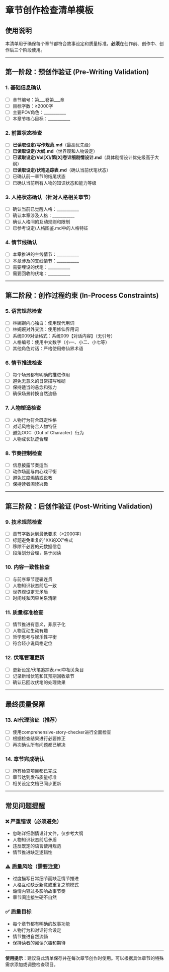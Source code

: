 # 章节创作检查清单模板

## 使用说明
本清单用于确保每个章节都符合故事设定和质量标准。**必须**在创作前、创作中、创作后三个阶段使用。

---

## 第一阶段：预创作验证 (Pre-Writing Validation)

### 1. 基础信息确认
- [ ] 章节编号：第___卷第___章
- [ ] 目标字数：≥2000字
- [ ] 主要POV角色：___________
- [ ] 本章节核心目标：___________

### 2. 前置状态检查
- [ ] **已读取设定/写作规范.md**（最高优先级）
- [ ] **已读取设定/大纲.md**（世界观和人物设定）
- [ ] **已读取设定/Vol[X]/第[X]卷详细剧情设计.md**（具体剧情设计优先级高于大纲）
- [ ] **已读取设定/伏笔追踪表.md**（确认当前伏笔状态）
- [ ] 已确认前一章节的结尾状态
- [ ] 已确认当前所有人物的知识状态和能力等级

### 3. 人格状态确认（针对人格相关章节）
- [ ] 确认当前已觉醒人格：___________
- [ ] 确认本章涉及人格：___________
- [ ] 确认人格间的互动规则和限制
- [ ] 已参考设定/人格图鉴.md中的人格特征

### 4. 情节线确认
- [ ] 本章推进的主线情节：___________
- [ ] 本章涉及的支线情节：___________
- [ ] 需要埋设的伏笔：___________
- [ ] 需要回收的伏笔：___________

---

## 第二阶段：创作过程约束 (In-Process Constraints)

### 5. 语言规范检查
- [ ] 林婉婉内心独白：使用现代用词
- [ ] 林婉婉对外交流：使用修仙界用词
- [ ] 系统009对话格式：系统009【对话内容】（无引号）
- [ ] 人格编号：使用中文数字（小一、小二、小七等）
- [ ] 其他角色对话：严格使用修仙界术语

### 6. 情节推进检查
- [ ] 每个场景都有明确的推进作用
- [ ] 避免无意义的日常描写堆砌
- [ ] 保持适当的悬念和张力
- [ ] 确保场景转换自然流畅

### 7. 人物塑造检查
- [ ] 人物行为符合既定性格
- [ ] 对话风格符合人物特征
- [ ] 避免OOC（Out of Character）行为
- [ ] 人物成长轨迹合理

### 8. 节奏控制检查
- [ ] 信息披露节奏适当
- [ ] 动作场面与内心戏平衡
- [ ] 避免过度煽情或说教
- [ ] 保持读者阅读兴趣

---

## 第三阶段：后创作验证 (Post-Writing Validation)

### 9. 技术规范检查
- [ ] 章节字数达到最低要求（≥2000字）
- [ ] 标题避免重复的"XX的XX"格式
- [ ] 移除不必要的元数据信息
- [ ] 段落划分合理，易于阅读

### 10. 内容一致性检查
- [ ] 与前序章节逻辑连贯
- [ ] 人物知识状态前后一致
- [ ] 世界观设定无矛盾
- [ ] 时间线和因果关系清晰

### 11. 质量标准检查
- [ ] 情节推进有意义，非原子化
- [ ] 人物互动生动有趣
- [ ] 哲学思考与娱乐性平衡
- [ ] 符合轻小说风格定位

### 12. 伏笔管理更新
- [ ] 更新设定/伏笔追踪表.md中相关条目
- [ ] 记录新增伏笔和其预期回收章节
- [ ] 确认已回收伏笔的处理效果

---

## 最终质量保障

### 13. AI代理验证（推荐）
- [ ] 使用comprehensive-story-checker进行全面检查
- [ ] 根据检查结果进行必要修正
- [ ] 再次确认所有问题都已解决

### 14. 章节完成确认
- [ ] 所有检查项目都已完成
- [ ] 章节达到发布质量标准
- [ ] 相关设定文档已同步更新

---

## 常见问题提醒

### ❌ 严重错误（必须避免）
- 忽略详细剧情设计文件，仅参考大纲
- 人物知识状态前后矛盾
- 违反既定的语言使用规范
- 情节推进缺乏逻辑性

### ⚠️ 质量风险（需要注意）
- 过度描写日常细节而缺乏情节推进
- 人格互动缺乏新意或重复之前模式
- 煽情内容过多影响故事节奏
- 章节间连接生硬不自然

### ✅ 质量目标
- 每个章节都有明确的故事功能
- 人物行为和对话符合设定
- 情节推进自然流畅
- 保持读者的阅读兴趣和期待

---

**使用提示**：建议将此清单保存并在每次章节创作时使用。可以根据具体章节的特殊需求添加或调整检查项目。